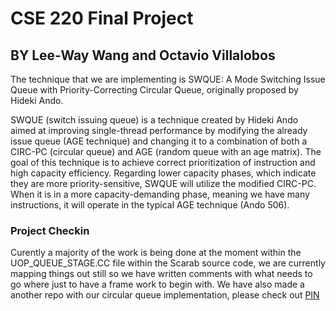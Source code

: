 # CSE 220 Final Project

## BY Lee-Way Wang and Octavio Villalobos

The technique that we are implementing is SWQUE: A Mode Switching Issue Queue with Priority-Correcting Circular Queue, originally proposed by Hideki Ando.

SWQUE (switch issuing queue) is a technique created by Hideki Ando aimed at improving single-thread performance by modifying the already issue queue (AGE technique) and changing it to a combination of both a CIRC-PC (circular queue) and AGE (random queue with an age matrix). The goal of this technique is to achieve correct prioritization of instruction and high capacity efficiency. Regarding lower capacity phases, which indicate they are more priority-sensitive, SWQUE will utilize the modified CIRC-PC. When it is in a more capacity-demanding phase, meaning we have many instructions, it will operate in the typical AGE technique (Ando 506).


### Project Checkin

Curently a majority of the work is being done at the moment within the UOP_QUEUE_STAGE.CC file within the Scarab source code, we are currently mapping things out still so we have written comments with what needs to go where just to have a frame work to begin with. We have also made a another repo with our circular queue implementation, please check out [PIN](https://github.com/leeway64/scarab-final-project-implementation)
